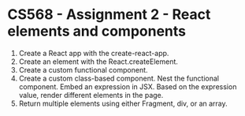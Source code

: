 # CS568 - Assignment 2 - React elements and components
1. Create a React app with the create-react-app.
2. Create an element with the React.createElement.
3. Create a custom functional component.
4. Create a custom class-based component. Nest the functional component. Embed an expression in JSX. Based on the expression value, render different elements in the page.
6. Return multiple elements using either Fragment, div, or an array.
